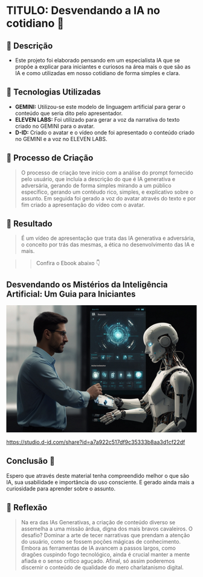 # TITULO: Desvendando a IA no cotidiano 🤖

## 📒 Descrição

- Este projeto foi elaborado pensando em um especialista IA que se propõe a explicar para iniciantes e curiosos na área mais o que são as IA e como utilizadas em nosso cotidiano de forma simples e clara.

## 🤖 Tecnologias Utilizadas
- **GEMINI:** Utilizou-se este modelo de linguagem artificial para gerar o conteúdo que seria dito pelo apresentador.
- **ELEVEN LABS:** Foi utilizado para gerar a voz da narrativa do texto criado no GEMINI para o avatar.
- **D-ID:** Criado o avatar e o vídeo onde foi apresentado o conteúdo criado no GEMINI e a voz no ELEVEN LABS.

## 🧐 Processo de Criação
> O processo de criação teve início com a análise do prompt fornecido pelo usuário, que incluía a descrição do que é IA generativa e adversária, gerando de forma simples mirando a um público específico, gerando um contéudo rico, simples, e explicativo sobre o assunto. Em seguida foi gerado a voz do avatar através do texto e por fim criado a apresentação do vídeo com o avatar.

 ## 🚀 Resultado
 > É um vídeo de apresentação que trata das IA generativa e adversária, o conceito por trás das mesmas, a ética no desenvolvimento das IA e mais.

> > Confira o Ebook abaixo 👇

## Desvendando os Mistérios da Inteligência Artificial: Um Guia para Iniciantes
![Imagem gerado com IA no Leonard.AI](https://github.com/LGRuggeri/lab-natty-or-not/blob/main/IA.jpg)


https://studio.d-id.com/share?id=a7a922c517df9c35333b8aa3d1cf22df

## Conclusão 🎉
Espero que através deste material tenha compreendido melhor o que são IA, sua usabilidade e importância do uso consciente. E gerado ainda mais a curiosidade para aprender sobre o assunto.

## 💭 Reflexão
> Na era das IAs Generativas, a criação de conteúdo diverso se assemelha a uma missão árdua, digna dos mais bravos cavaleiros. O desafio? Dominar a arte de tecer narrativas que prendam a atenção do usuário, como se fossem poções mágicas de conhecimento. Embora as ferramentas de IA avancem a passos largos, como dragões cuspindo fogo tecnológico, ainda é crucial manter a mente afiada e o senso crítico aguçado. Afinal, só assim poderemos discernir o conteúdo de qualidade do mero charlatanismo digital.
